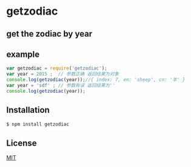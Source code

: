 # getzodiac

## get the zodiac by year

## example

```js
var getzodiac = require('getzodiac');
var year = 2015 ;  // 参数正确 返回结果为对象
console.log(getzodiac(year));//{ index: 7, en: 'sheep', cn: '羊' }
var year = 'sdf' ; // 参数有误 返回结果为''
console.log(getzodiac(year)); 
```

## Installation

```bash
$ npm install getzodiac
```


## License

  [MIT](LICENSE)

